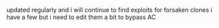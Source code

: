 updated regularly and i will continue to find exploits for forsaken clones
i have a few but i need to edit them a bit to bypass AC
